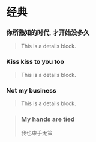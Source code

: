 # 经典

### 你所熟知的时代, 才开始没多久
> This is a details block.
 
### Kiss kiss to you too
> This is a details block.

### Not my business
> This is a details block.

> ### My hands are tied
> 我也束手无策